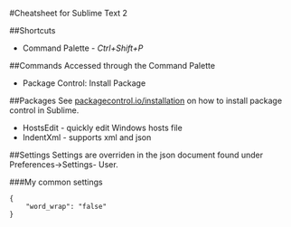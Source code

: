 #Cheatsheet for Sublime Text 2

##Shortcuts
- Command Palette - *Ctrl+Shift+P*

##Commands
Accessed through the Command Palette

- Package Control: Install Package

##Packages
See [packagecontrol.io/installation](https://packagecontrol.io/installation) on how to install package control in Sublime.

- HostsEdit - quickly edit Windows hosts file
- IndentXml - supports xml and json

##Settings
Settings are overriden in the json document found under Preferences->Settings- User.

###My common settings
	
	{	
		"word_wrap": "false"
	} 
